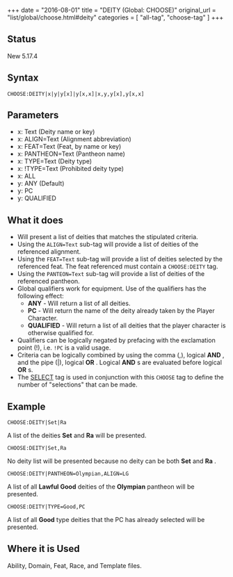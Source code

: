 +++
date = "2016-08-01"
title = "DEITY (Global: CHOOSE)"
original_url = "list/global/choose.html#deity"
categories = [ "all-tag", "choose-tag" ]
+++

## Status

New 5.17.4

## Syntax

`CHOOSE:DEITY|x|y|y[x]|y[x,x]|x,y,y[x],y[x,x]`

## Parameters

-   x: Text (Deity name or key)
-   x: ALIGN=Text (Alignment abbreviation)
-   x: FEAT=Text (Feat, by name or key)
-   x: PANTHEON=Text (Pantheon name)
-   x: TYPE=Text (Deity type)
-   x: !TYPE=Text (Prohibited deity type)
-   x: ALL
-   y: ANY (Default)
-   y: PC
-   y: QUALIFIED



What it does
------------

-   Will present a list of deities that matches the stipulated criteria.
-   Using the `ALIGN=Text` sub-tag will provide a list of deities of the
    referenced alignment.
-   Using the `FEAT=Text` sub-tag will provide a list of deities
    selected by the referenced feat. The feat referenced must contain a
    `CHOOSE:DEITY` tag.
-   Using the `PANTEON=Text` sub-tag will provide a list of deities of
    the referenced pantheon.
-   Global qualifiers work for equipment. Use of the qualifiers has the
    following effect:
    -   **ANY** - Will return a list of all deities.
    -   **PC** - Will return the name of the deity already taken by the
        Player Character.
    -   **QUALIFIED** - Will return a list of all deities that the
        player character is otherwise qualified for.
-   Qualifiers can be logically negated by prefacing with the
    exclamation point (!), i.e. `!PC` is a valid usage.
-   Criteria can be logically combined by using the comma (,), logical
    **AND** , and the pipe (|), logical **OR** . Logical **AND** s are
    evaluated before logical **OR** s.
-   The [SELECT](/list/global/other/select.html) tag is used in
    conjunction with this `CHOOSE` tag to define the number of
    "selections" that can be made.

Example
-------

`CHOOSE:DEITY|Set|Ra`

A list of the deities **Set** and **Ra** will be presented.

`CHOOSE:DEITY|Set,Ra`

No deity list will be presented because no deity can be both **Set** and
**Ra** .

`CHOOSE:DEITY|PANTHEON=Olympian,ALIGN=LG`

A list of all **Lawful Good** deities of the **Olympian** pantheon will
be presented.

`CHOOSE:DEITY|TYPE=Good,PC`

A list of all **Good** type deities that the PC has already selected
will be presented.

Where it is Used
----------------

Ability, Domain, Feat, Race, and Template files.

